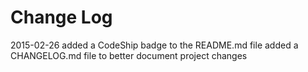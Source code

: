 Change Log
==========

2015-02-26
  added a CodeShip badge to the README.md file
  added a CHANGELOG.md file to better document project changes